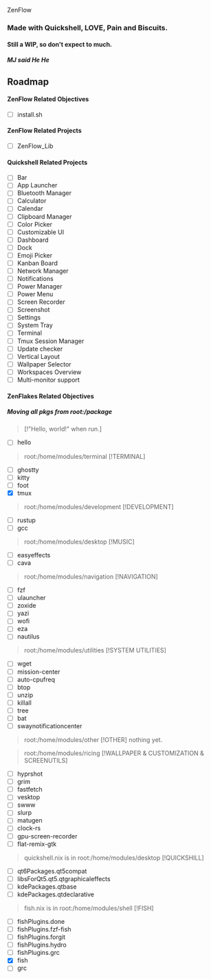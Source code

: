  ZenFlow

### Made with Quickshell, LOVE, Pain and Biscuits.

#### Still a WIP, so don't expect to much.

##### MJ said He He

## Roadmap

#### ZenFlow Related Objectives
- [ ] install.sh

#### ZenFlow Related Projects
- [ ] ZenFlow_Lib

#### Quickshell Related Projects
- [ ] Bar
- [ ] App Launcher
- [ ] Bluetooth Manager
- [ ] Calculator
- [ ] Calendar
- [ ] Clipboard Manager
- [ ] Color Picker
- [ ] Customizable UI
- [ ] Dashboard
- [ ] Dock
- [ ] Emoji Picker
- [ ] Kanban Board
- [ ] Network Manager
- [ ] Notifications
- [ ] Power Manager
- [ ] Power Menu
- [ ] Screen Recorder
- [ ] Screenshot
- [ ] Settings
- [ ] System Tray
- [ ] Terminal
- [ ] Tmux Session Manager
- [ ] Update checker
- [ ] Vertical Layout
- [ ] Wallpaper Selector
- [ ] Workspaces Overview
- [ ] Multi-monitor support

#### ZenFlakes Related Objectives

##### Moving all pkgs from root:/package
> [!"Hello, world!" when run.]
- [ ] hello

> root:/home/modules/terminal
> [!TERMINAL]
- [ ] ghostty
- [ ] kitty
- [ ] foot
- [x] tmux

> root:/home/modules/development
> [!DEVELOPMENT]
- [ ] rustup
- [ ] gcc

> root:/home/modules/desktop
> [!MUSIC]
- [ ] easyeffects
- [ ] cava

> root:/home/modules/navigation
>[!NAVIGATION]
- [ ] fzf
- [ ] ulauncher
- [ ] zoxide
- [ ] yazi
- [ ] wofi
- [ ] eza
- [ ] nautilus

> root:/home/modules/utilities
> [!SYSTEM UTILITIES]
- [ ] wget
- [ ] mission-center
- [ ] auto-cpufreq
- [ ] btop
- [ ] unzip
- [ ] killall
- [ ] tree
- [ ] bat
- [ ] swaynotificationcenter

> root:/home/modules/other
> [!OTHER]
> nothing yet.

> root:/home/modules/ricing
> [!WALLPAPER & CUSTOMIZATION & SCREENUTILS]
- [ ] hyprshot
- [ ] grim
- [ ] fastfetch
- [ ] vesktop
- [ ] swww
- [ ] slurp
- [ ] matugen
- [ ] clock-rs
- [ ] gpu-screen-recorder
- [ ] flat-remix-gtk

> quickshell.nix is in root:/home/modules/desktop
> [!QUICKSHILL]
- [ ] qt6Packages.qt5compat
- [ ] libsForQt5.qt5.qtgraphicaleffects
- [ ] kdePackages.qtbase
- [ ] kdePackages.qtdeclarative

> fish.nix is in root:/home/modules/shell
> [!FISH]
- [ ] fishPlugins.done
- [ ] fishPlugins.fzf-fish
- [ ] fishPlugins.forgit
- [ ] fishPlugins.hydro
- [ ] fishPlugins.grc
- [x] fish
- [ ] grc
